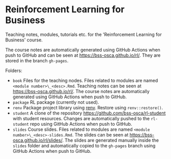 # Reinforcement Learning for Business

Teaching notes, modules, tutorials etc. for the 'Reinforcement Learning for Business' course. 

The course notes are automatically generated using GitHub Actions when push to GitHub and can be seen at https://bss-osca.github.io/rl/. They are stored in the branch `gh-pages`.

Folders:

   - `book` Files for the teaching nodes. Files related to modules are named `<module number>\_<desc>.Rmd`. Teaching notes can be seen at https://bss-osca.github.io/rl/. The course notes are automatically generated using GitHub Actions when push to GitHub.
   - `package` RL package (currently not used).
   - `renv` Package project library using [renv](https://rstudio.github.io/renv). Restore using `renv::restore()`.
   - `student` A clone of the repository https://github.com/bss-osca/rl-student with student resources. Changes are automatically pushed to the `rl-student` repo using GitHub Actions when push to GitHub.
   - `slides` Course slides. Files related to modules are named `<module number>\_<desc>-slides.Rmd`. The slides can be seen at https://bss-osca.github.io/rl/slides/. The slides are generated manually inside the `slides` folder and automatically copied to the `gh-pages` branch using GitHub Actions when push to GitHub.
